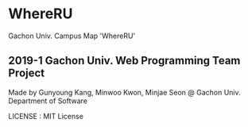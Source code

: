 # WhereRU
Gachon Univ. Campus Map  'WhereRU' 

2019-1 Gachon Univ. Web Programming Team Project
---------------------------------------------------
Made by Gunyoung Kang, Minwoo Kwon, Minjae Seon @ Gachon Univ. Department of Software

LICENSE : MIT License
